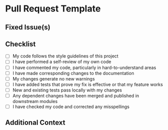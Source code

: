 # Pull Request Template

## Fixed Issue(s)

<!-- Please include the issues that are fixed.

Fixes #123 -->

## Checklist

- [ ] My code follows the style guidelines of this project
- [ ] I have performed a self-review of my own code
- [ ] I have commented my code, particularly in hard-to-understand areas
- [ ] I have made corresponding changes to the documentation
- [ ] My changes generate no new warnings
- [ ] I have added tests that prove my fix is effective or that my feature works
- [ ] New and existing tests pass locally with my changes
- [ ] Any dependent changes have been merged and published in downstream modules
- [ ] I have checked my code and corrected any misspellings

## Additional Context

<!-- Add any other context or screenshots here. -->